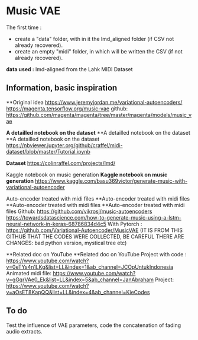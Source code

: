 # Music VAE

The first time : 
* create a "data" folder, with in it the lmd_aligned folder (if CSV not already recovered).
* create an empty "midi" folder, in which will be written the CSV (if not already recovered).

**data used :** lmd-aligned from the Lahk MIDI Dataset

## Information, basic inspiration

 **Original idea
https://www.jeremyjordan.me/variational-autoencoders/
https://magenta.tensorflow.org/music-vae
github: https://github.com/magenta/magenta/tree/master/magenta/models/music_vae

**A detailled notebook on the dataset** **A detailled notebook on the dataset **A detailled notebook on the dataset
https://nbviewer.jupyter.org/github/craffel/midi-dataset/blob/master/Tutorial.ipynb 

**Dataset**
https://colinraffel.com/projects/lmd/ 

Kaggle notebook on music generation **Kaggle notebook on music generation**
https://www.kaggle.com/basu369victor/generate-music-with-variational-autoencoder

Auto-encoder treated with midi files **Auto-encoder treated with midi files **Auto-encoder treated with midi files **Auto-encoder treated with midi files
Github: https://github.com/vikrosj/music-autoencoders
https://towardsdatascience.com/how-to-generate-music-using-a-lstm-neural-network-in-keras-68786834d4c5
With Pytorch : https://github.com/Variational-Autoencoder/MusicVAE (IT IS FROM THIS GITHUB THAT THE CODES WERE COLLECTED, BE CAREFUL THERE ARE CHANGES: bad python version, mystical tree etc)

**Related doc on YouTube **Related doc on YouTube
Project with code : https://www.youtube.com/watch?v=0eTYs4n1LKg&list=LL&index=1&ab_channel=JCOpUntukIndonesia
Animated midi file: https://www.youtube.com/watch?v=gGqrVAe0_Ek&list=LL&index=5&ab_channel=JanAbraham
Project: https://www.youtube.com/watch?v=aOsET8KapQQ&list=LL&index=4&ab_channel=KieCodes

## To do

Test the influence of VAE parameters, code the concatenation of fading audio extracts.
